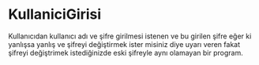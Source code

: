 # KullaniciGirisi

Kullanıcıdan kullanıcı adı ve şifre girilmesi istenen ve bu girilen şifre eğer ki yanlışsa yanlış ve şifreyi değiştirmek ister misiniz diye uyarı veren fakat şifreyi değiştrimek istediğinizde eski şifreyle aynı olamayan bir program.
